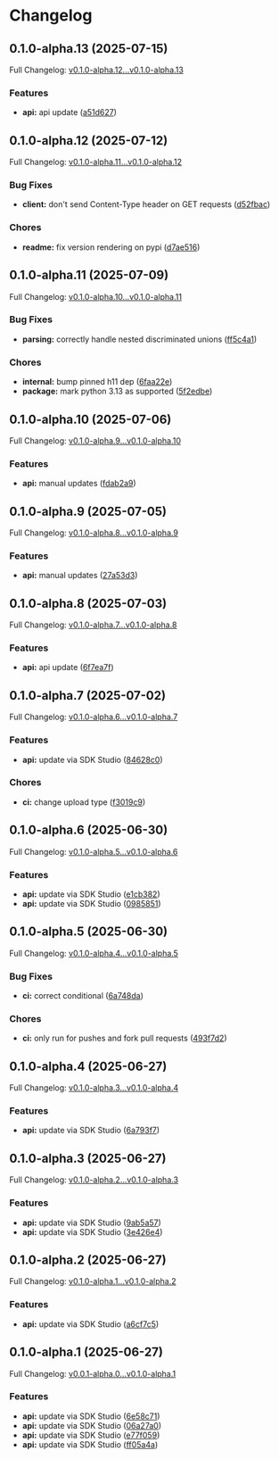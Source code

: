 # Changelog

## 0.1.0-alpha.13 (2025-07-15)

Full Changelog: [v0.1.0-alpha.12...v0.1.0-alpha.13](https://github.com/sst/opencode-sdk-python/compare/v0.1.0-alpha.12...v0.1.0-alpha.13)

### Features

* **api:** api update ([a51d627](https://github.com/sst/opencode-sdk-python/commit/a51d627f3a39324ca769a688b63c95dc8f5eba35))

## 0.1.0-alpha.12 (2025-07-12)

Full Changelog: [v0.1.0-alpha.11...v0.1.0-alpha.12](https://github.com/sst/opencode-sdk-python/compare/v0.1.0-alpha.11...v0.1.0-alpha.12)

### Bug Fixes

* **client:** don't send Content-Type header on GET requests ([d52fbac](https://github.com/sst/opencode-sdk-python/commit/d52fbac0f4e2ae7f3338272eb7075f1401912fe4))


### Chores

* **readme:** fix version rendering on pypi ([d7ae516](https://github.com/sst/opencode-sdk-python/commit/d7ae5162cc2346314e69fd7609050d0e97eecf6c))

## 0.1.0-alpha.11 (2025-07-09)

Full Changelog: [v0.1.0-alpha.10...v0.1.0-alpha.11](https://github.com/sst/opencode-sdk-python/compare/v0.1.0-alpha.10...v0.1.0-alpha.11)

### Bug Fixes

* **parsing:** correctly handle nested discriminated unions ([ff5c4a1](https://github.com/sst/opencode-sdk-python/commit/ff5c4a14337714858bd0c193a453fc28f011b263))


### Chores

* **internal:** bump pinned h11 dep ([6faa22e](https://github.com/sst/opencode-sdk-python/commit/6faa22e132534a89f10a872ead9ce78fd4ab553c))
* **package:** mark python 3.13 as supported ([5f2edbe](https://github.com/sst/opencode-sdk-python/commit/5f2edbe52d0450a205d69d57e75ee571cabe4b10))

## 0.1.0-alpha.10 (2025-07-06)

Full Changelog: [v0.1.0-alpha.9...v0.1.0-alpha.10](https://github.com/sst/opencode-sdk-python/compare/v0.1.0-alpha.9...v0.1.0-alpha.10)

### Features

* **api:** manual updates ([fdab2a9](https://github.com/sst/opencode-sdk-python/commit/fdab2a9ee5b71d90b1c18c00f67e40247efae0e4))

## 0.1.0-alpha.9 (2025-07-05)

Full Changelog: [v0.1.0-alpha.8...v0.1.0-alpha.9](https://github.com/sst/opencode-sdk-python/compare/v0.1.0-alpha.8...v0.1.0-alpha.9)

### Features

* **api:** manual updates ([27a53d3](https://github.com/sst/opencode-sdk-python/commit/27a53d3f43455c8420c1501f3995c140f0bf777d))

## 0.1.0-alpha.8 (2025-07-03)

Full Changelog: [v0.1.0-alpha.7...v0.1.0-alpha.8](https://github.com/sst/opencode-sdk-python/compare/v0.1.0-alpha.7...v0.1.0-alpha.8)

### Features

* **api:** api update ([6f7ea7f](https://github.com/sst/opencode-sdk-python/commit/6f7ea7f1f813c31e513fbe33d8653fe3e07f7831))

## 0.1.0-alpha.7 (2025-07-02)

Full Changelog: [v0.1.0-alpha.6...v0.1.0-alpha.7](https://github.com/sst/opencode-sdk-python/compare/v0.1.0-alpha.6...v0.1.0-alpha.7)

### Features

* **api:** update via SDK Studio ([84628c0](https://github.com/sst/opencode-sdk-python/commit/84628c0bd3cd508832f04db0fd8a6cd5367dddf3))


### Chores

* **ci:** change upload type ([f3019c9](https://github.com/sst/opencode-sdk-python/commit/f3019c94cb548e436b2d7d884969a90db4649f80))

## 0.1.0-alpha.6 (2025-06-30)

Full Changelog: [v0.1.0-alpha.5...v0.1.0-alpha.6](https://github.com/sst/opencode-sdk-python/compare/v0.1.0-alpha.5...v0.1.0-alpha.6)

### Features

* **api:** update via SDK Studio ([e1cb382](https://github.com/sst/opencode-sdk-python/commit/e1cb382c5391eb135a31ad98c7301c061191c563))
* **api:** update via SDK Studio ([0985851](https://github.com/sst/opencode-sdk-python/commit/09858518e9312ca72238efd596cc0313927c26e3))

## 0.1.0-alpha.5 (2025-06-30)

Full Changelog: [v0.1.0-alpha.4...v0.1.0-alpha.5](https://github.com/sst/opencode-sdk-python/compare/v0.1.0-alpha.4...v0.1.0-alpha.5)

### Bug Fixes

* **ci:** correct conditional ([6a748da](https://github.com/sst/opencode-sdk-python/commit/6a748dadf9df2b27b9c1123dc3ef989213f75090))


### Chores

* **ci:** only run for pushes and fork pull requests ([493f7d2](https://github.com/sst/opencode-sdk-python/commit/493f7d2131e0e17fc2128dad40b327e708f64366))

## 0.1.0-alpha.4 (2025-06-27)

Full Changelog: [v0.1.0-alpha.3...v0.1.0-alpha.4](https://github.com/sst/opencode-sdk-python/compare/v0.1.0-alpha.3...v0.1.0-alpha.4)

### Features

* **api:** update via SDK Studio ([6a793f7](https://github.com/sst/opencode-sdk-python/commit/6a793f7fd33a34f19656a3e723b61a32b0068a88))

## 0.1.0-alpha.3 (2025-06-27)

Full Changelog: [v0.1.0-alpha.2...v0.1.0-alpha.3](https://github.com/sst/opencode-sdk-python/compare/v0.1.0-alpha.2...v0.1.0-alpha.3)

### Features

* **api:** update via SDK Studio ([9ab5a57](https://github.com/sst/opencode-sdk-python/commit/9ab5a570a78b28aa0dfbad5e6302f930f2011fed))
* **api:** update via SDK Studio ([3e426e4](https://github.com/sst/opencode-sdk-python/commit/3e426e4328bd876b3bc5123e20b9a1b69dd1756d))

## 0.1.0-alpha.2 (2025-06-27)

Full Changelog: [v0.1.0-alpha.1...v0.1.0-alpha.2](https://github.com/sst/opencode-sdk-python/compare/v0.1.0-alpha.1...v0.1.0-alpha.2)

### Features

* **api:** update via SDK Studio ([a6cf7c5](https://github.com/sst/opencode-sdk-python/commit/a6cf7c5b2a411503294088428ca7918226eca161))

## 0.1.0-alpha.1 (2025-06-27)

Full Changelog: [v0.0.1-alpha.0...v0.1.0-alpha.1](https://github.com/sst/opencode-sdk-python/compare/v0.0.1-alpha.0...v0.1.0-alpha.1)

### Features

* **api:** update via SDK Studio ([6e58c71](https://github.com/sst/opencode-sdk-python/commit/6e58c71f2372aa3d44c0d30e0309011ef22a9e04))
* **api:** update via SDK Studio ([06a27a0](https://github.com/sst/opencode-sdk-python/commit/06a27a02713a8d7bb141e1db844c0b7466818a1d))
* **api:** update via SDK Studio ([e77f059](https://github.com/sst/opencode-sdk-python/commit/e77f05977e808723ca9df84c481a42f601ca4fd1))
* **api:** update via SDK Studio ([ff05a4a](https://github.com/sst/opencode-sdk-python/commit/ff05a4adf063d98b3434af29069ea513243071e0))
